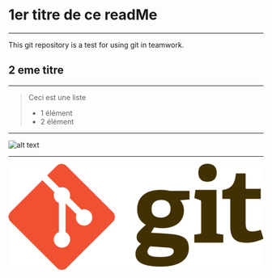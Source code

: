 # 1er titre de ce readMe 
---
This git repository is a test for using git in teamwork.
## 2 eme titre
---

> Ceci est une liste
> - 1 élément
> - 2 élément
--- 

![alt text](https://upload.wikimedia.org/wikipedia/commons/5/55/Logo-ESGI.jpg)

---

![alt text](Git-logo.svg)
